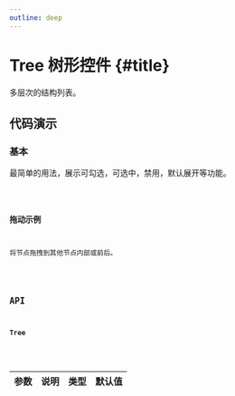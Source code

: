 ```yaml
---
outline: deep
---
```


# Tree 树形控件 {#title}

多层次的结构列表。

## 代码演示

### 基本

最简单的用法，展示可勾选，可选中，禁用，默认展开等功能。

<Code path="tree/Base" />

### 拖动示例

将节点拖拽到其他节点内部或前后。

<Code path="tree/Draggable" />

## API

### Tree

<div class="vp-table">

| 参数      | 说明 | 类型 | 默认值
| ----------- | ----------- | ----------- | ----------- |

</div>